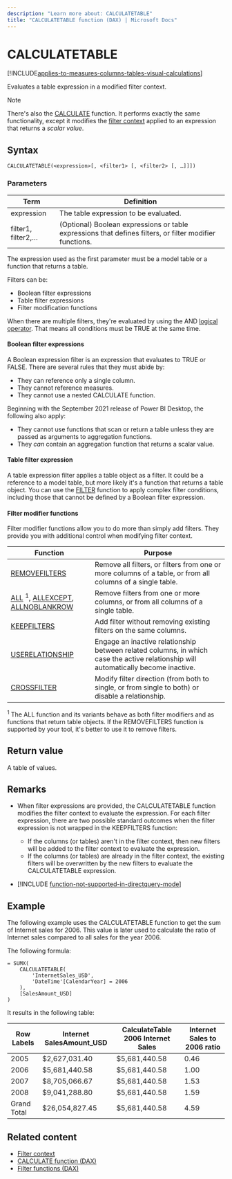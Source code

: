 ```yaml
---
description: "Learn more about: CALCULATETABLE"
title: "CALCULATETABLE function (DAX) | Microsoft Docs"
---
```

# CALCULATETABLE

[!INCLUDE[applies-to-measures-columns-tables-visual-calculations](includes/applies-to-measures-columns-tables-visual-calculations.md)]

Evaluates a table expression in a modified filter context.

> [!NOTE]
> There's also the [CALCULATE](calculate-function-dax.md) function. It performs exactly the same functionality, except it modifies the [filter context](dax-overview.md#filter-context) applied to an expression that returns a _scalar value_.
>
>

## Syntax  

```dax
CALCULATETABLE(<expression>[, <filter1> [, <filter2> [, …]]])
```

### Parameters

|Term|Definition|  
|--------|--------------|  
|expression|The table expression to be evaluated.|
|filter1, filter2,…|(Optional) Boolean expressions or table expressions that defines filters, or filter modifier functions.|

The expression used as the first parameter must be a model table or a function that returns a table.

Filters can be:

- Boolean filter expressions
- Table filter expressions
- Filter modification functions

When there are multiple filters, they're evaluated by using the AND [logical operator](dax-operator-reference.md#logical-operators). That means all conditions must be TRUE at the same time.

#### Boolean filter expressions

A Boolean expression filter is an expression that evaluates to TRUE or FALSE. There are several rules that they must abide by:

- They can reference only a single column.
- They cannot reference measures.
- They cannot use a nested CALCULATE function.

Beginning with the September 2021 release of Power BI Desktop, the following also apply:

- They cannot use functions that scan or return a table unless they are passed as arguments to aggregation functions.
- They *can* contain an aggregation function that returns a scalar value.

#### Table filter expression

A table expression filter applies a table object as a filter. It could be a reference to a model table, but more likely it's a function that returns a table object. You can use the [FILTER](filter-function-dax.md) function to apply complex filter conditions, including those that cannot be defined by a Boolean filter expression.

#### Filter modifier functions

Filter modifier functions allow you to do more than simply add filters. They provide you with additional control when modifying filter context.

|Function|Purpose|
|--------|--------------|
|[REMOVEFILTERS](removefilters-function-dax.md)|Remove all filters, or filters from one or more columns of a table, or from all columns of a single table.|
|[ALL](all-function-dax.md) <sup>1</sup>, [ALLEXCEPT](allexcept-function-dax.md), [ALLNOBLANKROW](allnoblankrow-function-dax.md)|Remove filters from one or more columns, or from all columns of a single table.|
|[KEEPFILTERS](keepfilters-function-dax.md)|Add filter without removing existing filters on the same columns.|
|[USERELATIONSHIP](userelationship-function-dax.md)|Engage an inactive relationship between related columns, in which case the active relationship will automatically become inactive.|
|[CROSSFILTER](crossfilter-function-dax.md)|Modify filter direction (from both to single, or from single to both) or disable a relationship.|

<sup>1</sup> The ALL function and its variants behave as both filter modifiers and as functions that return table objects. If the REMOVEFILTERS function is supported by your tool, it's better to use it to remove filters.

## Return value

A table of values.

## Remarks

- When filter expressions are provided, the CALCULATETABLE function modifies the filter context to evaluate the expression. For each filter expression, there are two possible standard outcomes when the filter expression is not wrapped in the KEEPFILTERS function:
  - If the columns (or tables) aren't in the filter context, then new filters will be added to the filter context to evaluate the expression.
  - If the columns (or tables) are already in the filter context, the existing filters will be overwritten by the new filters to evaluate the CALCULATETABLE expression.

- [!INCLUDE [function-not-supported-in-directquery-mode](includes/function-not-supported-in-directquery-mode.md)]

## Example

The following example uses the CALCULATETABLE function to get the sum of Internet sales for 2006. This value is later used to calculate the ratio of Internet sales compared to all sales for the year 2006.  

The following formula:

```dax
= SUMX(
    CALCULATETABLE(
        'InternetSales_USD',
        'DateTime'[CalendarYear] = 2006
    ),
    [SalesAmount_USD]
)  
```

It results in the following table:

|Row Labels|Internet SalesAmount_USD|CalculateTable 2006 Internet Sales|Internet Sales to 2006 ratio|  
|--------------|-----------------------------|--------------------------------------|--------------------------------|  
|2005|$2,627,031.40|$5,681,440.58|0.46|  
|2006|$5,681,440.58|$5,681,440.58|1.00|  
|2007|$8,705,066.67|$5,681,440.58|1.53|  
|2008|$9,041,288.80|$5,681,440.58|1.59|  
|Grand Total|$26,054,827.45|$5,681,440.58|4.59|  

## Related content

- [Filter context](dax-overview.md#filter-context)
- [CALCULATE function (DAX)](calculate-function-dax.md)
- [Filter functions (DAX)](filter-functions-dax.md)
